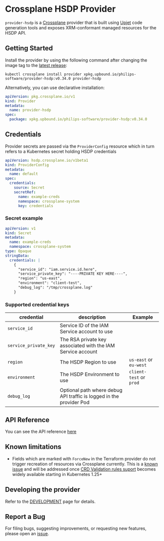 # Crossplane HSDP Provider

`provider-hsdp` is a [Crossplane](https://crossplane.io/) provider that
is built using [Upjet](https://github.com/upbound/upjet) code
generation tools and exposes XRM-conformant managed resources for the
HSDP API.

## Getting Started

Install the provider by using the following command after changing the image tag
to the [latest release](https://marketplace.upbound.io/providers/philips-software/provider-hsdp):
```
kubectl crossplane install provider xpkg.upbound.io/philips-software/provider-hsdp:v0.34.0 provider-hsdp
```

Alternatively, you can use declarative installation:

```yaml
apiVersion: pkg.crossplane.io/v1
kind: Provider
metadata:
  name: provider-hsdp
spec:
  package: xpkg.upbound.io/philips-software/provider-hsdp:v0.34.0
```

## Credentials

Provider secrets are passed via the `ProviderConfig` resource which in turn 
refers to a Kubernetes secret holding HSDP credentials

```yaml
apiVersion: hsdp.crossplane.io/v1beta1
kind: ProviderConfig
metadata:
  name: default
spec:
  credentials:
    source: Secret
    secretRef:
      name: example-creds
      namespace: crossplane-system
      key: credentials
```

### Secret example

```yaml
apiVersion: v1
kind: Secret
metadata:
  name: example-creds
  namespace: crossplane-system
type: Opaque
stringData:
  credentials: |
    {
      "service_id": "iam.service.id.here",
      "service_private_key": "----PRIVATE KEY HERE----",
      "region": "us-east",
      "environment": "client-test",
      "debug_log": "/tmp/crossplane.log"
    }
```

### Supported credential keys

| credential            | description                                                         | Example                 |
|-----------------------|---------------------------------------------------------------------|-------------------------|
| `service_id`          | Service ID of the IAM Service account to use                        |                         |
| `service_private_key` | The RSA private key associated with the IAM Service account         |                         |
| `region`              | The HSDP Region to use                                              | `us-east` or `eu-west`  |
| `environment`         | The HSDP Environment to use                                         | `client-test` or `prod` |
| `debug_log`           | Optional path where debug API traffic is logged in the provider Pod |                         |


## API Reference

You can see the API reference [here](https://doc.crds.dev/github.com/philips-software/provider-hsdp)

## Known limitations

* Fields which are marked with `ForceNew` in the Terraform provider do not trigger recreation of 
resources via Crossplane currently. This is a [known issue](https://github.com/upbound/upjet/issues/78) and will be addressed once [CRD Validation rules suport](https://kubernetes.io/blog/2022/09/23/crd-validation-rules-beta/) becomes
widely available starting in Kubernetes 1.25+

## Developing the provider

Refer to the [DEVELOPMENT](DEVELOPMENT.md) page for details.

## Report a Bug

For filing bugs, suggesting improvements, or requesting new features, please
open an [issue](https://github.com/philips-software/provider-hsdp/issues).
